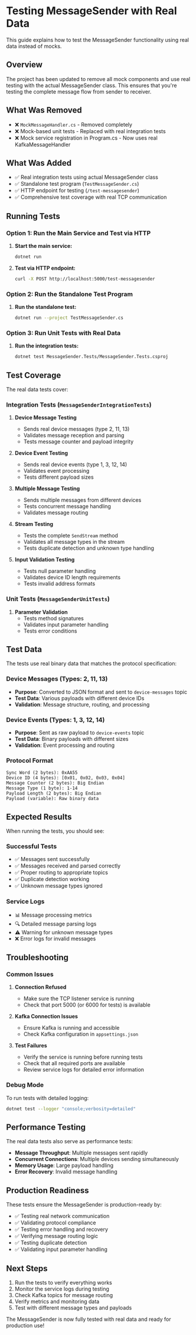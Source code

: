 # Testing MessageSender with Real Data

This guide explains how to test the MessageSender functionality using real data instead of mocks.

## Overview

The project has been updated to remove all mock components and use real testing with the actual MessageSender class. This ensures that you're testing the complete message flow from sender to receiver.

## What Was Removed

- ❌ `MockMessageHandler.cs` - Removed completely
- ❌ Mock-based unit tests - Replaced with real integration tests
- ❌ Mock service registration in Program.cs - Now uses real KafkaMessageHandler

## What Was Added

- ✅ Real integration tests using actual MessageSender class
- ✅ Standalone test program (`TestMessageSender.cs`)
- ✅ HTTP endpoint for testing (`/test-messagesender`)
- ✅ Comprehensive test coverage with real TCP communication

## Running Tests

### Option 1: Run the Main Service and Test via HTTP

1. **Start the main service:**
   ```bash
   dotnet run
   ```

2. **Test via HTTP endpoint:**
   ```bash
   curl -X POST http://localhost:5000/test-messagesender
   ```

### Option 2: Run the Standalone Test Program

1. **Run the standalone test:**
   ```bash
   dotnet run --project TestMessageSender.cs
   ```

### Option 3: Run Unit Tests with Real Data

1. **Run the integration tests:**
   ```bash
   dotnet test MessageSender.Tests/MessageSender.Tests.csproj
   ```

## Test Coverage

The real data tests cover:

### Integration Tests (`MessageSenderIntegrationTests`)

1. **Device Message Testing**
   - Sends real device messages (type 2, 11, 13)
   - Validates message reception and parsing
   - Tests message counter and payload integrity

2. **Device Event Testing**
   - Sends real device events (type 1, 3, 12, 14)
   - Validates event processing
   - Tests different payload sizes

3. **Multiple Message Testing**
   - Sends multiple messages from different devices
   - Tests concurrent message handling
   - Validates message routing

4. **Stream Testing**
   - Tests the complete `SendStream` method
   - Validates all message types in the stream
   - Tests duplicate detection and unknown type handling

5. **Input Validation Testing**
   - Tests null parameter handling
   - Validates device ID length requirements
   - Tests invalid address formats

### Unit Tests (`MessageSenderUnitTests`)

1. **Parameter Validation**
   - Tests method signatures
   - Validates input parameter handling
   - Tests error conditions

## Test Data

The tests use real binary data that matches the protocol specification:

### Device Messages (Types: 2, 11, 13)
- **Purpose**: Converted to JSON format and sent to `device-messages` topic
- **Test Data**: Various payloads with different device IDs
- **Validation**: Message structure, routing, and processing

### Device Events (Types: 1, 3, 12, 14)
- **Purpose**: Sent as raw payload to `device-events` topic
- **Test Data**: Binary payloads with different sizes
- **Validation**: Event processing and routing

### Protocol Format
```
Sync Word (2 bytes): 0xAA55
Device ID (4 bytes): [0x01, 0x02, 0x03, 0x04]
Message Counter (2 bytes): Big Endian
Message Type (1 byte): 1-14
Payload Length (2 bytes): Big Endian
Payload (variable): Raw binary data
```

## Expected Results

When running the tests, you should see:

### Successful Tests
- ✅ Messages sent successfully
- ✅ Messages received and parsed correctly
- ✅ Proper routing to appropriate topics
- ✅ Duplicate detection working
- ✅ Unknown message types ignored

### Service Logs
- 📊 Message processing metrics
- 🔍 Detailed message parsing logs
- ⚠️ Warning for unknown message types
- ❌ Error logs for invalid messages

## Troubleshooting

### Common Issues

1. **Connection Refused**
   - Make sure the TCP listener service is running
   - Check that port 5000 (or 6000 for tests) is available

2. **Kafka Connection Issues**
   - Ensure Kafka is running and accessible
   - Check Kafka configuration in `appsettings.json`

3. **Test Failures**
   - Verify the service is running before running tests
   - Check that all required ports are available
   - Review service logs for detailed error information

### Debug Mode

To run tests with detailed logging:

```bash
dotnet test --logger "console;verbosity=detailed"
```

## Performance Testing

The real data tests also serve as performance tests:

- **Message Throughput**: Multiple messages sent rapidly
- **Concurrent Connections**: Multiple devices sending simultaneously
- **Memory Usage**: Large payload handling
- **Error Recovery**: Invalid message handling

## Production Readiness

These tests ensure the MessageSender is production-ready by:

- ✅ Testing real network communication
- ✅ Validating protocol compliance
- ✅ Testing error handling and recovery
- ✅ Verifying message routing logic
- ✅ Testing duplicate detection
- ✅ Validating input parameter handling

## Next Steps

1. Run the tests to verify everything works
2. Monitor the service logs during testing
3. Check Kafka topics for message routing
4. Verify metrics and monitoring data
5. Test with different message types and payloads

The MessageSender is now fully tested with real data and ready for production use! 